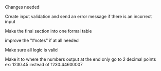 Changes needed 

Create input validation and send an error message if there is an incorrect input

Make the final <print> section into one formal table

improve the "#notes" if at all needed

Make sure all logic is valid

Make it to where the numbers output at the end only go to 2 decimal points ex: 1230.45 instead of 1230.44600007
